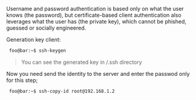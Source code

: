Username and password authentication is based only on what the user knows (the password), but certificate-based client authentication also leverages what the user has (the private key), which cannot be phished, guessed or socially engineered.

Generation key client:
````bash
 foo@bar:~$ ssh-keygen
````
>You can see the generated key in /.ssh directory

Now you need send the identity to the server and enter the passwod only for this step;
````bash
 foo@bar:~$ ssh-copy-id root@192.168.1.2
````
